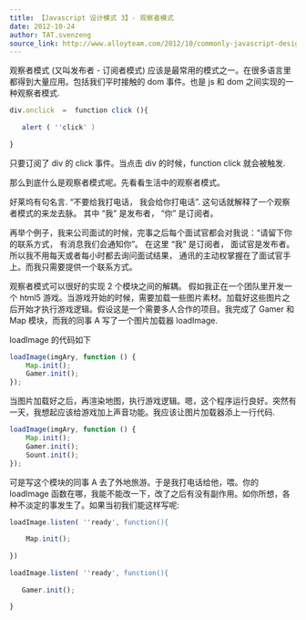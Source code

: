 ```yaml
---
title: 【Javascript 设计模式 3】- 观察者模式
date: 2012-10-24
author: TAT.svenzeng
source_link: http://www.alloyteam.com/2012/10/commonly-javascript-design-pattern-observer-mode/
---
```


<!-- {% raw %} - for jekyll -->

观察者模式 (又叫发布者 - 订阅者模式) 应该是最常用的模式之一。在很多语言里都得到大量应用。包括我们平时接触的 dom 事件。也是 js 和 dom 之间实现的一种观察者模式.

```javascript
div.onclick  =  function click (){
 
   alert ( ''click' )
 
}
```

只要订阅了 div 的 click 事件。当点击 div 的时候，function click 就会被触发.

那么到底什么是观察者模式呢。先看看生活中的观察者模式。

好莱坞有句名言. “不要给我打电话， 我会给你打电话”. 这句话就解释了一个观察者模式的来龙去脉。 其中 “我” 是发布者， “你” 是订阅者。

再举个例子，我来公司面试的时候，完事之后每个面试官都会对我说：“请留下你的联系方式， 有消息我们会通知你”。 在这里 “我” 是订阅者， 面试官是发布者。所以我不用每天或者每小时都去询问面试结果， 通讯的主动权掌握在了面试官手上。而我只需要提供一个联系方式。

观察者模式可以很好的实现 2 个模块之间的解耦。 假如我正在一个团队里开发一个 html5 游戏。当游戏开始的时候，需要加载一些图片素材。加载好这些图片之后开始才执行游戏逻辑。假设这是一个需要多人合作的项目。我完成了 Gamer 和 Map 模块，而我的同事 A 写了一个图片加载器 loadImage.

loadImage 的代码如下

```javascript
loadImage(imgAry, function () {
    Map.init();
    Gamer.init();
});
```

当图片加载好之后，再渲染地图，执行游戏逻辑。嗯，这个程序运行良好。突然有一天，我想起应该给游戏加上声音功能。我应该让图片加载器添上一行代码.

```javascript
loadImage(imgAry, function () {
    Map.init();
    Gamer.init();
    Sount.init();
});
```

可是写这个模块的同事 A 去了外地旅游。于是我打电话给他，喂。你的 loadImage 函数在哪，我能不能改一下，改了之后有没有副作用。如你所想，各种不淡定的事发生了。如果当初我们能这样写呢:

```javascript
loadImage.listen( ''ready', function(){
 
    Map.init();
 
})
 
loadImage.listen( ''ready', function(){
 
   Gamer.init();
 
}
```


<!-- {% endraw %} - for jekyll -->
